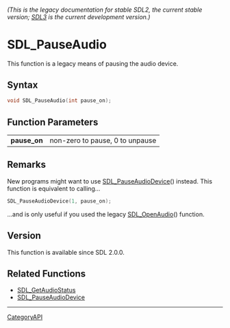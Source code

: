 ###### (This is the legacy documentation for stable SDL2, the current stable version; [SDL3](https://wiki.libsdl.org/SDL3/) is the current development version.)
# SDL_PauseAudio

This function is a legacy means of pausing the audio device.

## Syntax

```c
void SDL_PauseAudio(int pause_on);

```

## Function Parameters

|                  |                                 |
| ---------------- | ------------------------------- |
| **pause_on**     | non-zero to pause, 0 to unpause |

## Remarks

New programs might want to use
[SDL_PauseAudioDevice](SDL_PauseAudioDevice.md)() instead. This function is
equivalent to calling...

```c
SDL_PauseAudioDevice(1, pause_on);
```

...and is only useful if you used the legacy
[SDL_OpenAudio](SDL_OpenAudio.md)() function.

## Version

This function is available since SDL 2.0.0.

## Related Functions

* [SDL_GetAudioStatus](SDL_GetAudioStatus.md)
* [SDL_PauseAudioDevice](SDL_PauseAudioDevice.md)

----
[CategoryAPI](CategoryAPI.md)
